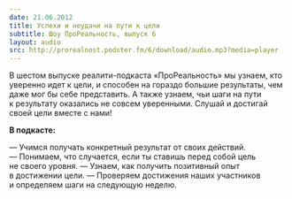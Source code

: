 ```yaml
---
date: 21.06.2012
title: Успехи и неудачи на пути к цели
subtitle: Шоу ПроРеальность, выпуск 6
layout: audio
src: http://prorealnost.podster.fm/6/download/audio.mp3?media=player
---
```


В шестом выпуске реалити-подкаста «ПроРеальность» мы узнаем, кто уверенно идет к цели, и способен на гораздо большие результаты, чем даже мог бы себе представить. А также узнаем, чьи шаги на пути к результату оказались не совсем уверенными. Слушай и достигай своей цели вместе с нами!

**В подкасте:**

 — Учимся получать конкретный результат от своих действий.
— Понимаем, что случается, если ты ставишь перед собой цель не своего уровня.
— Узнаем, как получить позитивный опыт в достижении цели.
— Проверяем достижения наших участников и определяем шаги на следующую неделю. 
